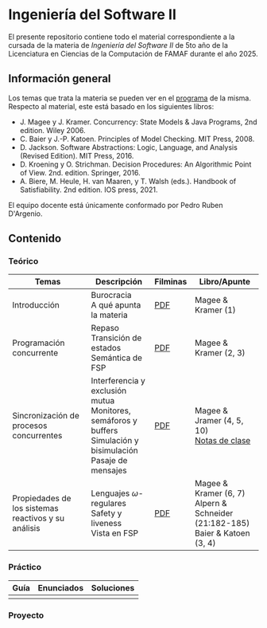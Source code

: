 # Ingeniería del Software II

El presente repositorio contiene todo el material correspondiente a la cursada de la materia de _Ingeniería del Software II_ de 5to año de la Licenciatura en Ciencias de la Computación de FAMAF durante el año 2025.

## Información general

Los temas que trata la materia se pueden ver en el [programa](./information/study_program.pdf) de la misma. Respecto al material, este está basado en los siguientes libros:

- J. Magee y J. Kramer. Concurrency: State Models & Java Programs, 2nd edition. Wiley 2006.
- C. Baier y J.-P. Katoen. Principles of Model Checking. MIT Press, 2008.
- D. Jackson. Software Abstractions: Logic, Language, and Analysis (Revised Edition). MIT Press, 2016.
- D. Kroening y O. Strichman. Decision Procedures: An Algorithmic Point of View. 2nd. edition. Springer, 2016.
- A. Biere, M. Heule, H. van Maaren, y T. Walsh (eds.). Handbook of Satisfiability. 2nd edition. IOS press, 2021.

El equipo docente está únicamente conformado por Pedro Ruben D'Argenio.

## Contenido

### Teórico

| Temas                                               | Descripción                                                                                                                      | Filminas                                                                        | Libro/Apunte                                                                                      |
| --------------------------------------------------- | -------------------------------------------------------------------------------------------------------------------------------- | ------------------------------------------------------------------------------- | ------------------------------------------------------------------------------------------------- |
| Introducción                                        | Burocracia <br /> A qué apunta la materia                                                                                        | [PDF](./theory/slides/01-introduction.pdf)                                      | Magee & Kramer (1)                                                                                |
| Programación concurrente                            | Repaso <br /> Transición de estados <br /> Semántica de FSP                                                                      | [PDF](./theory/slides/02-concurrent_programming.pdf)                            | Magee & Kramer (2, 3)                                                                             |
| Sincronización de procesos concurrentes             | Interferencia y exclusión mutua <br /> Monitores, semáforos y buffers <br /> Simulación y bisimulación <br /> Pasaje de mensajes | [PDF](./theory/slides/03-concurrent_programs_synchronization.pdf)               | Magee & Jramer (4, 5, 10) <br /> [Notas de clase](./theory/notes/simulation_and_bisimulation.pdf) |
| Propiedades de los sistemas reactivos y su análisis | Lenguajes $\omega$-regulares <br /> Safety y liveness <br /> Vista en FSP                                                        | [PDF](./theory/slides/04-properties_of_reactive_systems_and_their_analysis.pdf) | Magee & Kramer (6, 7) <br /> Alpern & Schneider (21:182-185) <br /> Baier & Katoen (3, 4)         |

### Práctico

| Guía | Enunciados | Soluciones |
| ---- | ---------- | ---------- |
|      |            |            |

### Proyecto
